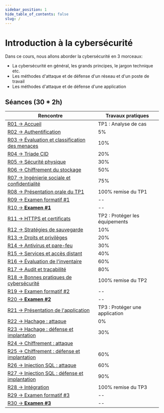 ```yaml
---
sidebar_position: 1
hide_table_of_contents: false
slug: /
---
```


# Introduction à la cybersécurité

Dans ce cours, nous allons aborder la cybersécurité en 3 morceaux:
- La cybersécurité en général, les grands principes, le jargon technique etc.
- Les méthodes d'attaque et de défense d'un réseau et d'un poste de travail
- Les méthodes d'attaque et de défense d'une application


## Séances (30 * 2h)

| Rencontre                                                     | Travaux pratiques               |
|---------------------------------------------------------------|---------------------------------|
| [R01 → Accueil](cours/r01)                                    | TP1 : Analyse de cas            |
| [R02 → Authentification](cours/r02)                           | 5%                              |
| [R03 → Évaluation et classification des menaces](cours/r03)   | 10%                             |
| [R04 → Triade CID](cours/r04)                                 | 20%                             |
| [R05 → Sécurité physique](cours/r05)                          | 30%                             |
| [R06 → Chiffrement du stockage](cours/r06)                    | 50%                             |
| [R07 → Ingénierie sociale et confidentialité](cours/r07)      | 75%                             |
| [R08 → Présentation orale du TP1](cours/r08)                  | 100% remise du TP1              |
| [R09 → Examen formatif #1](cours/r09)                         | --                              |
| [R10 → **Examen #1**](cours/r10)                              | --                              |
| [R11 → HTTPS et certificats](cours/r11)                       | TP2 : Protéger les équipements  |
| [R12 → Stratégies de sauvegarde](cours/r12)                   | 10%                             |
| [R13 → Droits et privilèges](cours/r13)                       | 20%                             |
| [R14 → Antivirus et pare-feu](cours/r14)                      | 30%                             |
| [R15 → Services et accès distant](cours/r15)                  | 40%                             |
| [R16 → Évaluation de l'inventaire](cours/r16)                 | 60%                             |
| [R17 → Audit et traçabilité ](cours/r17)                      | 80%                             |
| [R18 → Bonnes pratiques de cybersécurité ](cours/r18)         | 100% remise du TP2              |
| [R19 → Examen formatif #2](cours/r19)                         | --                              |
| [R20 → **Examen #2** ](cours/r20)                             | --                              |
| [R21 → Présentation de l'application](cours/r21)              | TP3 : Protéger une application  |
| [R22 → Hachage : attaque](cours/r22)                          | 0%                              |
| [R23 → Hachage : défense et implantation](cours/r23)          | 30%                             |
| [R24 → Chiffrement : attaque ](cours/r24) |                   | 30%                             |
| [R25 → Chiffrement : défense et implantation](cours/r25)      | 60%                             |
| [R26 → Injection SQL : attaque](cours/r26)                    | 60%                             |
| [R27 → Injection SQL : défense et implantation](cours/r27)    | 90%                             |
| [R28 → Intégration](cours/r28)                                | 100% remise du TP3              |
| [R29 → Examen formatif #3  ](cours/r29)                       | --                              |
| [R30 → **Examen #3**](cours/r30)                              | --                              |



